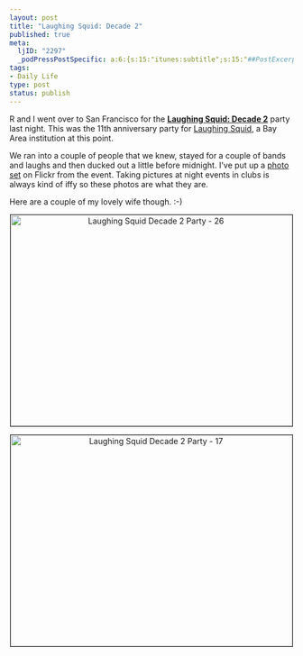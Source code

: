 ```yaml
--- 
layout: post
title: "Laughing Squid: Decade 2"
published: true
meta: 
  ljID: "2297"
  _podPressPostSpecific: a:6:{s:15:"itunes:subtitle";s:15:"##PostExcerpt##";s:14:"itunes:summary";s:15:"##PostExcerpt##";s:15:"itunes:keywords";s:17:"##WordPressCats##";s:13:"itunes:author";s:10:"##Global##";s:15:"itunes:explicit";s:2:"No";s:12:"itunes:block";s:2:"No";}
tags: 
- Daily Life
type: post
status: publish
---
```

R and I went over to San Francisco for the <a href="http://laughingsquid.com/laughing-squid-decade-2/"><strong>Laughing Squid: Decade 2</strong></a> party last night. This was the 11th anniversary party for <a href="http://www.laughingsquid.com">Laughing Squid</a>, a Bay Area institution at this point.

We ran into a couple of people that we knew, stayed for a couple of bands and laughs and then ducked out a little before midnight. I've put up a <a href="http://www.flickr.com/photos/albill/sets/72157594382935857/">photo set</a> on Flickr from the event. Taking pictures at night events in clubs is always kind of iffy so these photos are what they are.

Here are a couple of my lovely wife though. :-)
<p align="center"><a title="Photo Sharing" href="http://www.flickr.com/photos/albill/301075575/"><img width="500" height="375" border="1" alt="Laughing Squid Decade 2 Party - 26" src="http://static.flickr.com/110/301075575_8a4cf9605d.jpg" /></a></p>
<p align="center"><a title="Photo Sharing" href="http://www.flickr.com/photos/albill/301074667/"><img width="500" height="375" border="1" alt="Laughing Squid Decade 2 Party - 17" src="http://static.flickr.com/104/301074667_939013ac56.jpg" /></a></p>
